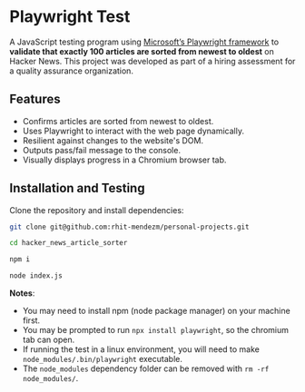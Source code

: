 # Playwright Test

A JavaScript testing program using [Microsoft’s Playwright framework](https://playwright.dev/docs/intro) to **validate that exactly 100
articles are sorted from newest to oldest** on Hacker News. This project was developed as part of a hiring assessment for a quality 
assurance organization.

## Features

* Confirms articles are sorted from newest to oldest.
* Uses Playwright to interact with the web page dynamically.
* Resilient against changes to the website's DOM.
* Outputs pass/fail message to the console.
* Visually displays progress in a Chromium browser tab.

## Installation and Testing

Clone the repository and install dependencies:

```bash
git clone git@github.com:rhit-mendezm/personal-projects.git

cd hacker_news_article_sorter

npm i

node index.js
```
**Notes**: 
* You may need to install npm (node package manager) on your machine first.
* You may be prompted to run `npx install playwright`, so the chromium tab can open.
* If running the test in a linux environment, you will need to make `node_modules/.bin/playwright` executable.
* The `node_modules` dependency folder can be removed with `rm -rf node_modules/`.

